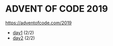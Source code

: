 # ADVENT OF CODE 2019

https://adventofcode.com/2019

-   [day1](src/day1) (2/2)
-   [day2](src/day2) (2/2)
